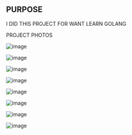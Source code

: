 ## PURPOSE

I DID THIS PROJECT FOR WANT LEARN GOLANG

PROJECT PHOTOS

![image](https://github.com/fatihkrks/sysdevops/assets/46006428/6ce2e8a2-1663-437f-a3f1-c1c91f2c203c)

![image](https://github.com/fatihkrks/sysdevops/assets/46006428/7d831f13-03fc-428c-a6b0-089140f4ad5f)

![image](https://github.com/fatihkrks/sysdevops/assets/46006428/2926f2d1-9a66-42d1-8134-f3e92cecb52f)

![image](https://github.com/fatihkrks/sysdevops/assets/46006428/94eb5795-7483-494f-8652-ba078ca48423)

![image](https://github.com/fatihkrks/sysdevops/assets/46006428/8acedf7d-8ed8-43bd-a6cc-c0b4ba5656e5)

![image](https://github.com/fatihkrks/sysdevops/assets/46006428/6d6b192e-0e11-4b15-8ca6-20269b103c45)

![image](https://github.com/fatihkrks/sysdevops/assets/46006428/45acbf3d-fd8b-4b29-ac0c-1490a1d30873)

![image](https://github.com/fatihkrks/sysdevops/assets/46006428/be6cebc8-06d3-4198-ade0-77d128844e42)

